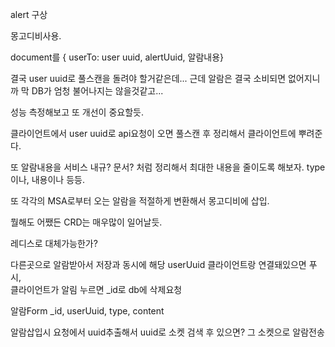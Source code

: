 alert 구상

몽고디비사용.

document를
{ userTo: user uuid,
alertUuid, 알람내용}

결국 user uuid로 풀스캔을 돌려야 할거같은데... 근데 알람은 결국
소비되면 없어지니까 막 DB가 엄청 불어나지는 않을것같고...

성능 측정해보고 또 개선이 중요할듯.

클라이언트에서 user uuid로 api요청이 오면 풀스캔 후 정리해서 클라이언트에 뿌려준다.

또 알람내용을 서비스 내규? 문서? 처럼 정리해서 최대한 내용을 줄이도록 해보자.
type이나, 내용이나 등등.

또 각각의 MSA로부터 오는 알람을 적절하게 변환해서 몽고디비에 삽입.

뭘해도 어쨌든 CRD는 매우많이 일어날듯.

레디스로 대체가능한가?

다른곳으로 알람받아서 저장과 동시에 해당 userUuid 클라이언트랑 연결돼있으면 푸시,  
클라이언트가 알림 누르면 \_id로 db에 삭제요청

알람Form
\_id, userUuid, type, content

알람삽입시 요청에서 uuid추출해서
uuid로 소켓 검색 후 있으면?
그 소켓으로 알람전송
